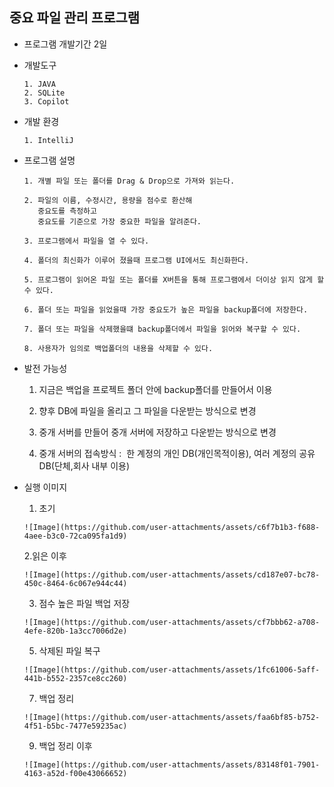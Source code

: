 중요 파일 관리 프로그램 
---------------------------------------------

- 프로그램 개발기간
      2일

- 개발도구
  
      1. JAVA
      2. SQLite
      3. Copilot

- 개발 환경
  
      1. IntelliJ

- 프로그램 설명

      1. 개별 파일 또는 폴더를 Drag & Drop으로 가져와 읽는다.
   
      2. 파일의 이름, 수정시간, 용량을 점수로 환산해
         중요도를 측정하고   
         중요도를 기준으로 가장 중요한 파일을 알려준다.

      3. 프로그램에서 파일을 열 수 있다.

      4. 폴더의 최신화가 이루어 졌을때 프로그램 UI에서도 최신화한다.

      5. 프로그램이 읽어온 파일 또는 폴더를 X버튼을 통해 프로그램에서 더이상 읽지 않게 할 수 있다.

      6. 폴더 또는 파일을 읽었을때 가장 중요도가 높은 파일을 backup폴더에 저장한다.

      7. 폴더 또는 파일을 삭제했을떄 backup폴더에서 파일을 읽어와 복구할 수 있다.

      8. 사용자가 임의로 백업폴더의 내용을 삭제할 수 있다.

- 발전 가능성
  
     1. 지금은 백업을 프로젝트 폴더 안에 backup폴더를 만들어서 이용

     2. 향후 DB에 파일을 올리고 그 파일을 다운받는 방식으로 변경

     3. 중개 서버를 만들어 중개 서버에 저장하고 다운받는 방식으로 변경

     4. 중개 서버의 접속방식 :  한 계정의 개인 DB(개인목적이용),
                               여러 계정의 공유 DB(단체,회사 내부 이용)
        
- 실행 이미지
  
    1. 초기
     
      ![Image](https://github.com/user-attachments/assets/c6f7b1b3-f688-4aee-b3c0-72ca095fa1d9)
  
    2.읽은 이후
  
      ![Image](https://github.com/user-attachments/assets/cd187e07-bc78-450c-8464-6c067e944c44)
  
    3. 점수 높은 파일 백업 저장
       
      ![Image](https://github.com/user-attachments/assets/cf7bbb62-a708-4efe-820b-1a3cc7006d2e)
  
    5. 삭제된 파일 복구
       
      ![Image](https://github.com/user-attachments/assets/1fc61006-5aff-441b-b552-2357ce8cc260)
  
    7. 백업 정리
       
      ![Image](https://github.com/user-attachments/assets/faa6bf85-b752-4f51-b5bc-7477e59235ac)
  
    9. 백업 정리 이후
        
      ![Image](https://github.com/user-attachments/assets/83148f01-7901-4163-a52d-f00e43066652)
